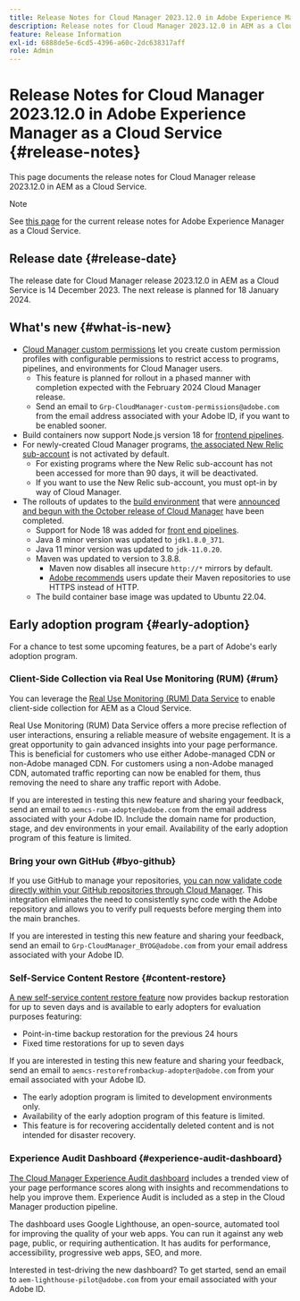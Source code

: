 ```yaml
---
title: Release Notes for Cloud Manager 2023.12.0 in Adobe Experience Manager as a Cloud Service
description: Release notes for Cloud Manager 2023.12.0 in AEM as a Cloud Service.
feature: Release Information
exl-id: 6888de5e-6cd5-4396-a60c-2dc638317aff
role: Admin
---
```

# Release Notes for Cloud Manager 2023.12.0 in Adobe Experience Manager as a Cloud Service {#release-notes}

This page documents the release notes for Cloud Manager release 2023.12.0 in AEM as a Cloud Service.

>[!NOTE]
>
>See [this page](/help/release-notes/release-notes-cloud/release-notes-current.md) for the current release notes for Adobe Experience Manager as a Cloud Service.

## Release date {#release-date}

The release date for Cloud Manager release 2023.12.0 in AEM as a Cloud Service is 14 December 2023. The next release is planned for 18 January 2024.

## What's new {#what-is-new}

* [Cloud Manager custom permissions](/help/implementing/cloud-manager/custom-permissions.md) let you create custom permission profiles with configurable permissions to restrict access to programs, pipelines, and environments for Cloud Manager users.
  * This feature is planned for rollout in a phased manner with completion expected with the February 2024 Cloud Manager release.
  * Send an email to `Grp-CloudManager-custom-permissions@adobe.com` from the email address associated with your Adobe ID, if you want to be enabled sooner.
* Build containers now support Node.js version 18 for [frontend pipelines](/help/implementing/developing/introduction/developing-with-front-end-pipelines.md).
* For newly-created Cloud Manager programs, [the associated New Relic sub-account](/help/implementing/cloud-manager/user-access-new-relic.md) is not activated by default.
  * For existing programs where the New Relic sub-account has not been accessed for more than 90 days, it will be deactivated.
  * If you want to use the New Relic sub-account, you must opt-in by way of Cloud Manager.
* The rollouts of updates to the [build environment](/help/implementing/cloud-manager/getting-access-to-aem-in-cloud/build-environment-details.md) that were [announced and begun with the October release of Cloud Manager](/help/implementing/cloud-manager/release-notes/2023/2023-10-0.md) have been completed.
  * Support for Node 18 was added for [front end pipelines](/help/implementing/developing/introduction/developing-with-front-end-pipelines.md).
  * Java 8 minor version was updated to `jdk1.8.0_371`.
  * Java 11 minor version was updated to `jdk-11.0.20`.
  * Maven was updated to version to 3.8.8.
    * Maven now disables all insecure `http://*` mirrors by default.
    * [Adobe recommends](/help/implementing/cloud-manager/getting-access-to-aem-in-cloud/build-environment-details.md) users update their Maven repositories to use HTTPS instead of HTTP.
  * The build container base image was updated to Ubuntu 22.04.

## Early adoption program {#early-adoption}

For a chance to test some upcoming features, be a part of Adobe's early adoption program.

### Client-Side Collection via Real Use Monitoring (RUM) {#rum}

You can leverage the [Real Use Monitoring (RUM) Data Service](/help/implementing/cloud-manager/content-requests.md#cliendside-collection) to enable client-side collection for AEM as a Cloud Service.

Real Use Monitoring (RUM) Data Service offers a more precise reflection of user interactions, ensuring a reliable measure of website engagement. It is a great opportunity to gain advanced insights into your page performance. This is beneficial for customers who use either Adobe-managed CDN or non-Adobe managed CDN. For customers using a non-Adobe managed CDN, automated traffic reporting can now be enabled for them, thus removing the need to share any traffic report with Adobe.

If you are interested in testing this new feature and sharing your feedback, send an email to `aemcs-rum-adopter@adobe.com` from the email address associated with your Adobe ID. Include the domain name for production, stage, and dev environments in your email.  Availability of the early adoption program of this feature is limited.

### Bring your own GitHub {#byo-github}

If you use GitHub to manage your repositories, [you can now validate code directly within your GitHub repositories through Cloud Manager](/help/implementing/cloud-manager/managing-code/private-repositories.md). This integration eliminates the need to consistently sync code with the Adobe repository and allows you to verify pull requests before merging them into the main branches.

If you are interested in testing this new feature and sharing your feedback, send an email to `Grp-CloudManager_BYOG@adobe.com` from your email address associated with your Adobe ID.

### Self-Service Content Restore {#content-restore}

[A new self-service content restore feature](/help/operations/restore.md) now provides backup restoration for up to seven days and is available to early adopters for evaluation purposes featuring:

* Point-in-time backup restoration for the previous 24 hours
* Fixed time restorations for up to seven days

If you are interested in testing this new feature and sharing your feedback, send an email to `aemcs-restorefrombackup-adopter@adobe.com` from your email associated with your Adobe ID.

* The early adoption program is limited to development environments only.
* Availability of the early adoption program of this feature is limited.
* This feature is for recovering accidentally deleted content and is not intended for disaster recovery.

### Experience Audit Dashboard {#experience-audit-dashboard}

[The Cloud Manager Experience Audit dashboard](/help/implementing/cloud-manager/experience-audit-dashboard.md) includes a trended view of your page performance scores along with insights and recommendations to help you improve them. Experience Audit is included as a step in the Cloud Manager production pipeline.

The dashboard uses Google Lighthouse, an open-source, automated tool for improving the quality of your web apps. You can run it against any web page, public, or requiring authentication. It has audits for performance, accessibility, progressive web apps, SEO, and more.

Interested in test-driving the new dashboard? To get started, send an email to `aem-lighthouse-pilot@adobe.com` from your email associated with your Adobe ID.
